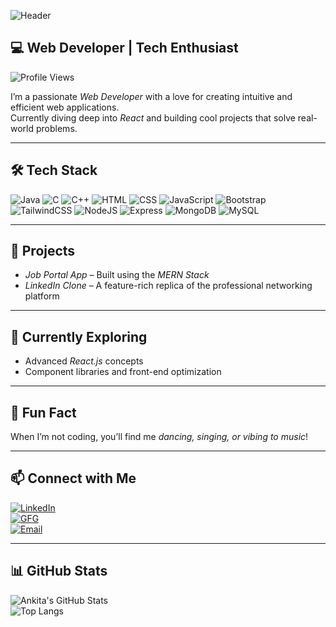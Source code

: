 
<!-- Profile Banner -->
![Header](https://capsule-render.vercel.app/api?type=waving&color=0:9D50BB,100:6E48AA&height=200&section=header&text=Hi%20I'm%20Ankita!%20&fontSize=40&fontColor=ffffff&animation=fadeIn)

## 💻 Web Developer | Tech Enthusiast  
![Profile Views](https://komarev.com/ghpvc/?username=ankitakr9&color=green)

I’m a passionate *Web Developer* with a love for creating intuitive and efficient web applications.  
Currently diving deep into *React* and building cool projects that solve real-world problems.

---

## 🛠 Tech Stack  
![Java](https://img.shields.io/badge/Java-ED8B00?style=for-the-badge&logo=java&logoColor=white)
![C](https://img.shields.io/badge/C-00599C?style=for-the-badge&logo=c&logoColor=white)
![C++](https://img.shields.io/badge/C++-00599C?style=for-the-badge&logo=c%2B%2B&logoColor=white)
![HTML](https://img.shields.io/badge/HTML5-E34F26?style=for-the-badge&logo=html5&logoColor=white)
![CSS](https://img.shields.io/badge/CSS3-1572B6?style=for-the-badge&logo=css3&logoColor=white)
![JavaScript](https://img.shields.io/badge/JavaScript-F7DF1E?style=for-the-badge&logo=javascript&logoColor=black)
![Bootstrap](https://img.shields.io/badge/Bootstrap-563D7C?style=for-the-badge&logo=bootstrap&logoColor=white)
![TailwindCSS](https://img.shields.io/badge/TailwindCSS-38B2AC?style=for-the-badge&logo=tailwind-css&logoColor=white)
![NodeJS](https://img.shields.io/badge/Node.js-339933?style=for-the-badge&logo=node.js&logoColor=white)
![Express](https://img.shields.io/badge/Express.js-000000?style=for-the-badge&logo=express&logoColor=white)
![MongoDB](https://img.shields.io/badge/MongoDB-4EA94B?style=for-the-badge&logo=mongodb&logoColor=white)
![MySQL](https://img.shields.io/badge/MySQL-00758F?style=for-the-badge&logo=mysql&logoColor=white)

---

## 🚀 Projects  
- *Job Portal App* – Built using the *MERN Stack*  
- *LinkedIn Clone* – A feature-rich replica of the professional networking platform  

---

## 🌱 Currently Exploring  
- Advanced *React.js* concepts  
- Component libraries and front-end optimization  

---

## 🎵 Fun Fact  
When I’m not coding, you’ll find me *dancing, singing, or vibing to music*!

---

## 📫 Connect with Me  
[![LinkedIn](https://img.shields.io/badge/LinkedIn-ankitakr9-blue?style=for-the-badge&logo=linkedin)](https://www.linkedin.com/in/ankitakr9/)  
[![GFG](https://img.shields.io/badge/GeeksforGeeks-Profile-0F9D58?style=for-the-badge&logo=geeksforgeeks&logoColor=white)](https://www.geeksforgeeks.org/user/ankitakr9/)  
[![Email](https://img.shields.io/badge/Gmail-ankitakri221106@gmail.com-D14836?style=for-the-badge&logo=gmail&logoColor=white)](mailto:ankitakri221106@gmail.com)

---

## 📊 GitHub Stats  
![Ankita's GitHub Stats](https://github-readme-stats.vercel.app/api?username=ankitakr9&show_icons=true&theme=radical)  
![Top Langs](https://github-readme-stats.vercel.app/api/top-langs/?username=ankitakr9&layout=compact&theme=radical)

<!-- Replace YOUR_USERNAME with your actual GitHub username -->
